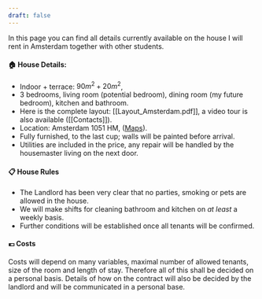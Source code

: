 ```yaml
---
draft: false
---
```

In this page you can find all details currently available on the house I will rent in Amsterdam together with other students.
#### 🏠 **House Details**:
- Indoor + terrace: $90m^2 + 20m^2$, 
-  3 bedrooms, living room (potential bedroom), dining room (my future bedroom), kitchen and bathroom.
- Here is the complete layout: [[Layout_Amsterdam.pdf]], a video tour is also available ([[Contacts]]).
- Location: Amsterdam 1051 HM, ([Maps](https://maps.app.goo.gl/4ieBqnxZZ5cFQNMT6?g_st=ic)).
- Fully furnished, to the last cup; walls will be painted before arrival.
- Utilities are included in the price, any repair will be handled by the housemaster living on the next door.
#### 📋 House Rules
- The Landlord has been very clear that no parties, smoking or pets are allowed in the house.
- We will make shifts for cleaning bathroom and kitchen on _at least_ a weekly basis.
- Further conditions will be established once all tenants will be confirmed.
#### 💶 Costs
 Costs will depend on many variables, maximal number of allowed tenants, size of the room and length of stay. Therefore all of this shall be decided on a personal basis. Details of how on the contract will also be decided by the landlord and will be communicated in a personal base.